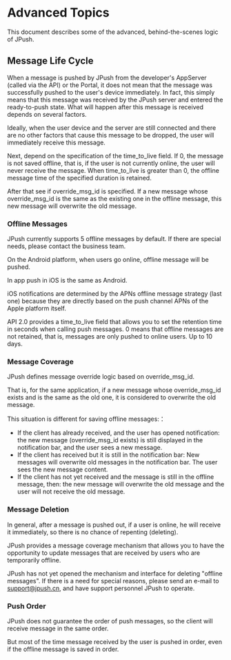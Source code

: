 # Advanced Topics

This document describes some of the advanced, behind-the-scenes logic of JPush.

## Message Life Cycle

When a message is pushed by JPush from the developer's AppServer (called via the API) or the Portal, it does not mean that the message was successfully pushed to the user's device immediately. In fact, this simply means that this message was received by the JPush server and entered the ready-to-push state. What will happen after this message is received depends on several factors.

Ideally, when the user device and the server are still connected and there are no other factors that cause this message to be dropped, the user will immediately receive this message.

Next, depend on the specification of the time_to_live field. If 0, the message is not saved offline, that is, if the user is not currently online, the user will never receive the message. When time_to_live is greater than 0, the offline message time of the specified duration is retained.

After that see if override_msg_id is specified. If a new message whose override_msg_id is the same as the existing one in the offline message, this new message will overwrite the old message.

### Offline Messages

JPush currently supports 5 offline messages by default. If there are special needs, please contact the business team.

On the Android platform, when users go online, offline message will be pushed.

In app push in iOS is the same as Android.

iOS notifications are determined by the APNs offline message strategy (last one) because they are directly based on the push channel APNs of the Apple platform itself.

API 2.0 provides a time_to_live field that allows you to set the retention time in seconds when calling push messages. 0 means that offline messages are not retained, that is, messages are only pushed to online users. Up to 10 days.

### Message Coverage

JPush defines message override logic based on override_msg_id.

That is, for the same application, if a new message whose override_msg_id exists and is the same as the old one, it is considered to overwrite the old message.

This situation is different for saving offline messages:：

* If the client has already received, and the user has opened notification: the new message (override_msg_id exists) is still displayed in the notification bar, and the user sees a new message.
* If the client has received but it is still in the notification bar: New messages will overwrite old messages in the notification bar. The user sees the new message content.
* If the client has not yet received and the message is still in the offline message, then: the new message will overwrite the old message and the user will not receive the old message.

### Message Deletion

In general, after a message is pushed out, if a user is online, he will receive it immediately, so there is no chance of repenting (deleting).

JPush provides a message coverage mechanism that allows you to have the opportunity to update messages that are received by users who are temporarily offline.

JPush has not yet opened the mechanism and interface for deleting "offline messages". If there is a need for special reasons, please send an e-mail to support@jpush.cn, and have support personnel JPush to operate.

### Push Order

JPush does not guarantee the order of push messages, so the client will receive message in the same order.

But most of the time message received by the user is pushed in order, even if the offline message is saved in order.